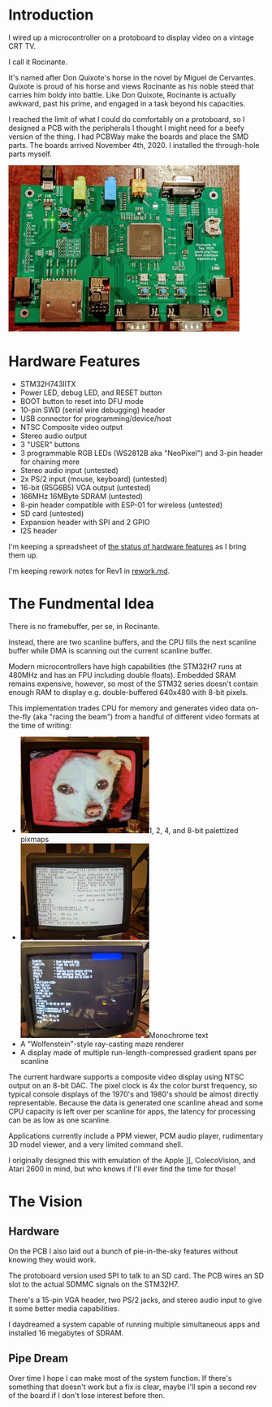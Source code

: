 # Introduction

I wired up a microcontroller on a protoboard to display video on a vintage CRT TV.

I call it Rocinante.

It's named after Don Quixote's horse in the novel by Miguel de Cervantes. Quixote is proud of his horse and views Rocinante as his noble steed that carries him boldy into battle.  Like Don Quixote, Rocinante is actually awkward, past his prime, and engaged in a task beyond his capacities.

I reached the limit of what I could do comfortably on a protoboard, so I designed a PCB with the peripherals I thought I might need for a beefy version of the thing.  I had PCBWay make the boards and place the SMD parts.  The boards arrived November 4th, 2020.  I installed the through-hole parts myself.

![Rosa V1](RosaV1.jpg)

# Hardware Features
* STM32H743IITX
* Power LED, debug LED, and RESET button
* BOOT button to reset into DFU mode
* 10-pin SWD (serial wire debugging) header
* USB connector for programming/device/host
* NTSC Composite video output
* Stereo audio output
* 3 "USER" buttons
* 3 programmable RGB LEDs (WS2812B aka "NeoPixel") and 3-pin header for chaining more
* Stereo audio input (untested)
* 2x PS/2 input (mouse, keyboard) (untested)
* 16-bit (R5G6B5) VGA output (untested)
* 166MHz 16MByte SDRAM (untested)
* 8-pin header compatible with ESP-01 for wireless (untested)
* SD card (untested)
* Expansion header with SPI and 2 GPIO
* I2S header

I'm keeping a spreadsheet of [the status of hardware features](https://docs.google.com/spreadsheets/d/15A8a8_nsbp0DDcee_6BzvSB4MXrgqT0VfsGb4YH8E2E/edit#gid=0) as I bring them up.

I'm keeping rework notes for Rev1 in [rework.md](rework.md).

# The Fundmental Idea

There is no framebuffer, per se, in Rocinante.

Instead, there are two scanline buffers, and the CPU fills the next scanline buffer while DMA is scanning out the current scanline buffer.

Modern microcontrollers have high capabilities (the STM32H7 runs at 480MHz and has an FPU including double floats).  Embedded SRAM remains expensive, however, so most of the STM32 series doesn't contain enough RAM to display e.g. double-buffered 640x480 with 8-bit pixels.

This implementation trades CPU for memory and generates video data on-the-fly (aka "racing the beam") from a handful of different video formats at the time of writing:

* <img src="ppm_display.jpg" style="zoom:50%;" />1, 2, 4, and 8-bit palettized pixmaps
* <img src="40x24_text.jpg" style="zoom:50%;" /> <img src="80x24_text.jpg" style="zoom: 50%;" />Monochrome text
* A "Wolfenstein"-style ray-casting maze renderer
* A display made of multiple run-length-compressed gradient spans per scanline

The current hardware supports a composite video display using NTSC output on an 8-bit DAC.  The pixel clock is 4x the color burst frequency, so typical console displays of the 1970's and 1980's should be almost directly representable.  Because the data is generated one scanline ahead and some CPU capacity is left over per scanline for apps, the latency for processing can be as low as one scanline.

Applications currently include a PPM viewer, PCM audio player, rudimentary 3D model viewer, and a very limited command shell.

I originally designed this with emulation of the Apple ][, ColecoVision, and Atari 2600 in mind, but who knows if I'll ever find the time for those!

# The Vision

## Hardware

On the PCB I also laid out a bunch of pie-in-the-sky features without knowing they would work.

The protoboard version used SPI to talk to an SD card.  The PCB wires an SD slot to the actual SDMMC signals on the STM32H7.

There's a 15-pin VGA header, two PS/2 jacks, and stereo audio input to give it some better media capabilities.

I daydreamed a system capable of running multiple simultaneous apps and installed 16 megabytes of SDRAM.

## Pipe Dream

Over time I hope I can make most of the system function.  If there's something that doesn't work but a fix is clear, maybe I'll spin a second rev of the board if I don't lose interest before then.
